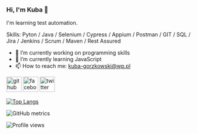 ###  Hi, I'm Kuba 👋
I'm learning test automation.

Skills: Pyton / Java / Selenium / Cypress / Appium / Postman / GIT / SQL / Jira / Jenkins / Scrum / Maven / Rest Assured 

- 🔭 I’m currently working on programming skills 
- 🌱 I’m currently learning JavaScript 
- 📫 How to reach me: kuba-gorzkowski@wp.pl 


[<img src='https://cdn.jsdelivr.net/npm/simple-icons@3.0.1/icons/github.svg' alt='github' height='40'>](https://github.com/kubaagg)  [<img src='https://cdn.jsdelivr.net/npm/simple-icons@3.0.1/icons/facebook.svg' alt='facebook' height='40'>](https://www.facebook.com/https://www.facebook.com/kuba.gorzkowski.927/)  [<img src='https://cdn.jsdelivr.net/npm/simple-icons@3.0.1/icons/twitter.svg' alt='twitter' height='40'>](https://twitter.com/https://twitter.com/Kuba10489791)  

[![Top Langs](https://github-readme-stats.vercel.app/api/top-langs/?username=kubaagg)](https://github.com/anuraghazra/github-readme-stats)

![GitHub metrics](https://metrics.lecoq.io/kubaagg)  

![Profile views](https://gpvc.arturio.dev/kubaagg)  
